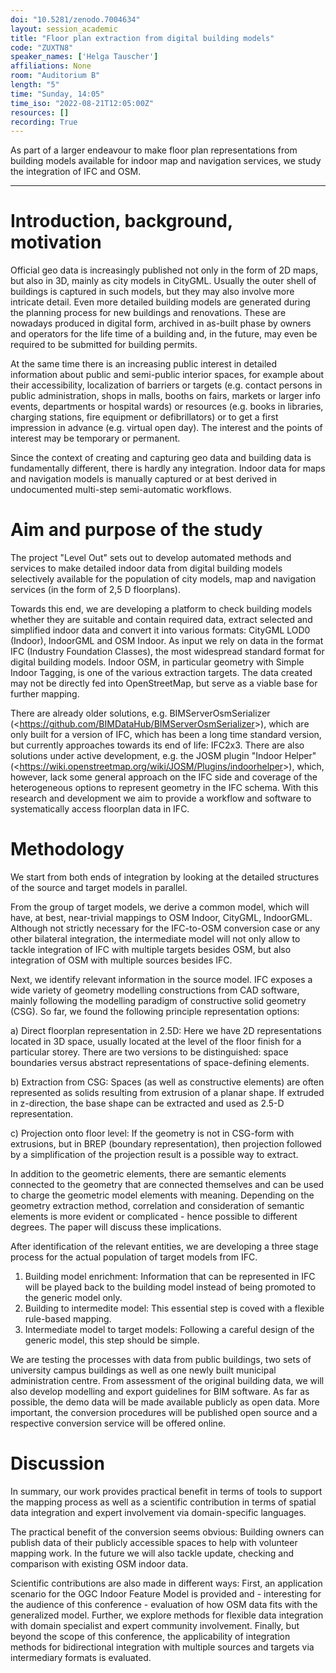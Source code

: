 ```yaml
---
doi: "10.5281/zenodo.7004634"
layout: session_academic
title: "Floor plan extraction from digital building models"
code: "ZUXTN8"
speaker_names: ['Helga Tauscher']
affiliations: None
room: "Auditorium B"
length: "5"
time: "Sunday, 14:05"
time_iso: "2022-08-21T12:05:00Z"
resources: []
recording: True
---
```


As part of a larger endeavour to make floor plan representations from building models available for indoor map and navigation services, we study the integration of  IFC and OSM.

<hr>

# Introduction, background, motivation

Official geo data is increasingly published not only in the form of 2D maps,
but also in 3D, mainly as city models in CityGML. Usually the outer shell of
buildings is captured in such models, but they may also involve more intricate
detail. Even more detailed building models are generated during the planning
process for new buildings and renovations. These are nowadays produced in
digital form, archived in as-built phase by owners and operators for the life
time of a building and, in the future, may even be required to be submitted for
building permits.

At the same time there is an increasing public interest in detailed information
about public and semi-public interior spaces, for example about their
accessibility, localization of barriers or targets (e.g. contact persons in
public administration, shops in malls, booths on fairs, markets or larger info
events, departments or hospital wards) or resources (e.g. books in libraries,
charging stations, fire equipment or defibrillators) or to get a first
impression in advance (e.g. virtual open day). The interest and the points of
interest may be temporary or permanent.

Since the context of creating and capturing geo data and building data is
fundamentally different, there is hardly any integration. Indoor data for maps
and navigation models is manually captured or at best derived in undocumented
multi-step semi-automatic workflows.


# Aim and purpose of the study

The project &#34;Level Out&#34; sets out to develop automated methods and services to
make detailed indoor data from digital building models selectively available
for the population of city models, map and navigation services  (in the form of
2,5 D floorplans).

Towards this end, we are developing a platform to check building models whether
they are suitable and contain required data, extract selected and simplified
indoor data and convert it into various formats: CityGML LOD0 (Indoor),
IndoorGML and OSM Indoor.  As input we rely on data in the format IFC (Industry
Foundation Classes), the most widespread standard format for digital building
models.  Indoor OSM, in particular geometry with Simple Indoor Tagging, is one
of the various extraction targets. The data created may not be directly fed
into OpenStreetMap, but serve as a viable base for further mapping.

There are already older solutions, e.g. BIMServerOsmSerializer
(&lt;https://github.com/BIMDataHub/BIMServerOsmSerializer&gt;), which are only built
for a version of IFC, which has been a long time standard version, but
currently approaches towards its end of life: IFC2x3.  There are also solutions
under active development, e.g. the JOSM plugin &#34;Indoor Helper&#34;
(&lt;https://wiki.openstreetmap.org/wiki/JOSM/Plugins/indoorhelper&gt;), which,
however, lack some general approach on the IFC side and coverage of the
heterogeneous options to represent geometry in the IFC schema.  With this
research and development we aim to provide a workflow and software to
systematically access floorplan data in IFC.


# Methodology

We start from both ends of integration by looking at the detailed structures of
the source and target models in parallel.

From the group of target models, we derive a common model, which will have, at
best, near-trivial mappings to OSM Indoor, CityGML, IndoorGML. Although not
strictly necessary for the IFC-to-OSM conversion case or any other bilateral
integration, the intermediate model will not only allow to tackle integration
of IFC with multiple targets besides OSM, but also integration of OSM with
multiple sources besides IFC.

Next, we identify relevant information in the source model. IFC exposes a wide
variety of geometry modelling constructions from CAD software, mainly following
the modelling paradigm of constructive solid geometry (CSG). So far, we found
the following principle representation options:

a) Direct floorplan representation in 2.5D: Here we have 2D representations
   located in 3D space, usually located at the level of the floor finish for a
   particular storey. There are two versions to be distinguished: space
   boundaries versus abstract representations of space-defining elements.

b) Extraction from CSG: Spaces (as well as constructive elements) are often
   represented as solids resulting from extrusion of a planar shape. If extruded
   in z-direction, the base shape can be extracted and used as 2.5-D
   representation.

c) Projection onto floor level: If the geometry is not in CSG-form with
   extrusions, but in BREP (boundary representation), then projection followed by
   a simplification of the projection result is a possible way to extract.

In addition to the geometric elements, there are semantic elements connected to
the geometry that are connected themselves and can be used to charge the
geometric model elements with meaning. Depending on the geometry extraction
method, correlation and consideration of semantic elements is more evident or
complicated - hence possible to different degrees. The paper will discuss these
implications.

After identification of the relevant entities, we are developing a three stage
process for the actual population of target models from IFC.

1. Building model enrichment: Information that can be represented in IFC will
   be played back to the building model instead of being promoted to the generic
   model only.
2. Building to intermedite model: This essential step is coved with a flexible
   rule-based mapping.
3. Intermediate model to target models: Following a careful design of the
   generic model, this step should be simple.

We are testing the processes with data from public buildings, two sets of
university campus buildings as well as one newly built municipal administration
centre. From assessment of the original building data, we will also develop
modelling and export guidelines for BIM software. As far as possible, the demo
data will be made available publicly as open data. More important, the
conversion procedures will be published open source and a respective conversion
service will be offered online.


# Discussion

In summary, our work provides practical benefit in terms of tools to support
the mapping process as well as a scientific contribution in terms of spatial
data integration and expert involvement via domain-specific languages.

The practical benefit of the conversion seems obvious: Building owners can
publish data of their publicly accessible spaces to help with volunteer mapping
work. In the future we will also tackle update, checking and comparison with
existing OSM indoor data.

Scientific contributions are also made in different ways: First, an application
scenario for the OGC Indoor Feature Model is provided and - interesting for the
audience of this conference - evaluation of how OSM data fits with the
generalized model. Further, we explore methods for flexible data integration
with domain specialist and expert community involvement. Finally, but beyond
the scope of this conference, the applicability of integration methods for
bidirectional integration with  multiple sources and targets via intermediary
formats is evaluated.

